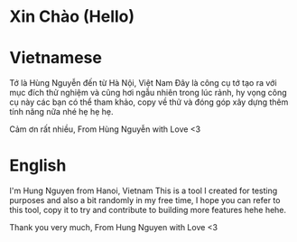 # Xin Chào (Hello)

# Vietnamese
Tớ là Hùng Nguyễn đến từ Hà Nội, Việt Nam 
Đây là công cụ tớ tạo ra với mục đích thử nghiệm và cũng hơi ngẫu nhiên trong lúc rảnh, hy vọng công cụ này các bạn có thể tham khảo, copy về thử và đóng góp xây dựng thêm tính năng nữa nhé hẹ hẹ hẹ.

Cảm ơn rất nhiều,
From Hùng Nguyễn with Love <3

# English
I'm Hung Nguyen from Hanoi, Vietnam
This is a tool I created for testing purposes and also a bit randomly in my free time, I hope you can refer to this tool, copy it to try and contribute to building more features hehe hehe.

Thank you very much,
From Hung Nguyen with Love <3



